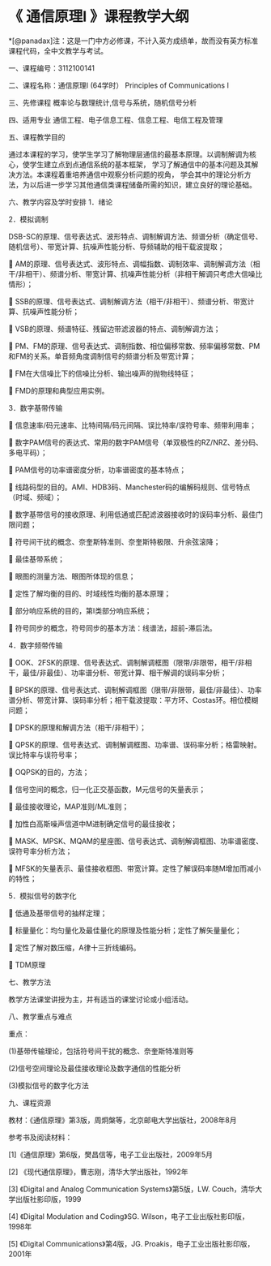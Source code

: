 # 《 通信原理I 》课程教学大纲 

*[@panadax]注：这是一门中方必修课，不计入英方成绩单，故而没有英方标准课程代码，全中文教学与考试。

一、课程编号：3112100141


二、课程名称：通信原理I   (64学时）
Principles of Communications I


三、先修课程 概率论与数理统计,信号与系统，随机信号分析


四、适用专业 通信工程、电子信息工程、信息工程、电信工程及管理


五、课程教学目的

通过本课程的学习，使学生学习了解物理层通信的最基本原理。以调制解调为核心，使学生建立点到点通信系统的基本框架，
学习了解通信中的基本问题及其解决方法。本课程着重培养通信中观察分析问题的视角，
学会其中的理论分析方法，为以后进一步学习其他通信类课程储备所需的知识，建立良好的理论基础。


六、教学内容及学时安排
1．绪论

2．模拟调制      

DSB-SC的原理、信号表达式、波形特点、调制解调方法、频谱分析（确定信号、随机信号）、带宽计算、抗噪声性能分析、导频辅助的相干载波提取；

	AM的原理、信号表达式、波形特点、调幅指数、调制效率、调制解调方法（相干/非相干）、频谱分析、带宽计算、抗噪声性能分析（非相干解调只考虑大信噪比情形）；

	SSB的原理、信号表达式、调制解调方法（相干/非相干）、频谱分析、带宽计算、抗噪声性能分析；

	VSB的原理、频谱特征、残留边带滤波器的特点、调制解调方法；

	PM、FM的原理、信号表达式、调制指数、相位偏移常数、频率偏移常数、PM和FM的关系。单音频角度调制信号的频谱分析及带宽计算；

	FM在大信噪比下的信噪比分析、输出噪声的抛物线特征；

	FMD的原理和典型应用实例。

3．数字基带传输 

	信息速率/码元速率、比特间隔/码元间隔、误比特率/误符号率、频带利用率；

	数字PAM信号的表达式、常用的数字PAM信号（单双极性的RZ/NRZ、差分码、多电平码）；

	PAM信号的功率谱密度分析，功率谱密度的基本特点；

	线路码型的目的。AMI、HDB3码、Manchester码的编解码规则、信号特点（时域、频域）；

	数字基带信号的接收原理、利用低通或匹配滤波器接收时的误码率分析、最佳门限问题；

	符号间干扰的概念、奈奎斯特准则、奈奎斯特极限、升余弦滚降；

	最佳基带系统；

	眼图的测量方法、眼图所体现的信息；

	定性了解均衡的目的、时域线性均衡的基本原理；

	部分响应系统的目的，第I类部分响应系统；

	符号同步的概念，符号同步的基本方法：线谱法，超前-滞后法。


4．数字频带传输      

	OOK、2FSK的原理、信号表达式、调制解调框图（限带/非限带，相干/非相干，最佳/非最佳）、功率谱分析、带宽计算、相干解调的误码率分析；

	BPSK的原理、信号表达式、调制解调框图（限带/非限带，最佳/非最佳）、功率谱分析、带宽计算、误码率分析；相干载波提取：平方环、Costas环。相位模糊问题；

	DPSK的原理和解调方法（相干/非相干）；

	QPSK的原理、信号表达式、调制解调框图、功率谱、误码率分析；格雷映射。误比特率与误符号率；

	OQPSK的目的，方法；

	信号空间的概念，归一化正交基函数，M元信号的矢量表示；

	最佳接收理论，MAP准则/ML准则；

	加性白高斯噪声信道中M进制确定信号的最佳接收；

	MASK、MPSK、MQAM的星座图、信号表达式、调制解调框图、功率谱密度、误符号率分析方法；

	MFSK的矢量表示、最佳接收框图、带宽计算。定性了解误码率随M增加而减小的特性；


5．模拟信号的数字化

	低通及基带信号的抽样定理；

	标量量化：均匀量化及最佳量化的原理及性能分析；定性了解矢量量化；

	定性了解对数压缩，A律十三折线编码。

	TDM原理 


七、教学方法

教学方法课堂讲授为主，并有适当的课堂讨论或小组活动。


八、教学重点与难点

重点：

(1)基带传输理论，包括符号间干扰的概念、奈奎斯特准则等

(2)信号空间理论及最佳接收理论及数字通信的性能分析

(3)模拟信号的数字化方法


九、课程资源

教材：《通信原理》第3版，周炯槃等，北京邮电大学出版社，2008年8月

参考书及阅读材料：

[1]《通信原理》第6版，樊昌信等，电子工业出版社，2009年5月

[2] 《现代通信原理》，曹志刚，清华大学出版社，1992年

[3] 《Digital and Analog Communication Systems》第5版，LW. Couch，清华大学出版社影印版，1999

[4] 《Digital Modulation and Coding》SG. Wilson，电子工业出版社影印版，1998年

[5] 《Digital Communications》第4版，JG. Proakis，电子工业出版社影印版，2001年
 




